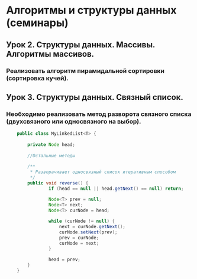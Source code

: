 # Алгоритмы и структуры данных (семинары)

## Урок 2. Структуры данных. Массивы. Алгоритмы массивов.
    
### Реализовать алгоритм пирамидальной сортировки (сортировка кучей).

## Урок 3. Структуры данных. Связный список.

### Необходимо реализовать метод разворота связного списка (двухсвязного или односвязного на выбор).

```java
    public class MyLinkedList<T> {
        
        private Node head;
        
        //Остальные методы 
    
        /**
         * Разворачивает односвязный список итеративным способом
         */
        public void reverse() {
                if (head == null || head.getNext() == null) return;

                Node<T> prev = null;
                Node<T> next;
                Node<T> curNode = head;
    
                while (curNode != null) {
                    next = curNode.getNext();
                    curNode.setNext(prev);
                    prev = curNode;
                    curNode = next;
                }
    
                head = prev;
        }
    }
```